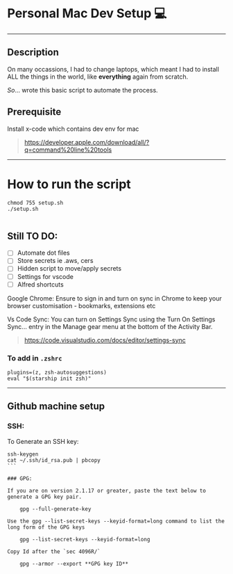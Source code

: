 # Personal Mac Dev Setup 💻

---

## Description

On many occassions, I had to change laptops, which meant
I had to install ALL the things in the world, 
like **everything** again from scratch.

_So_... wrote this basic script to automate the process.

## Prerequisite

Install x-code which contains dev env for mac

> https://developer.apple.com/download/all/?q=command%20line%20tools

---

# How to run the script

```
chmod 755 setup.sh
./setup.sh


```

## Still TO DO:

- [ ] Automate dot files
- [ ] Store secrets ie .aws, cers
- [ ] Hidden script to move/apply secrets
- [ ] Settings for vscode
- [ ] Alfred shortcuts 

Google Chrome:
Ensure to sign in and turn on sync in Chrome
to keep your browser customisation - bookmarks, extensions etc

Vs Code Sync:
You can turn on Settings Sync using the Turn On Settings Sync... entry in the Manage gear menu at the bottom of the Activity Bar.

> https://code.visualstudio.com/docs/editor/settings-sync

### To add in `.zshrc`

```
plugins=(z, zsh-autosuggestions)
eval "$(starship init zsh)"
```

---

## Github machine setup

### SSH:

To Generate an SSH key:

````  
ssh-keygen
cat ~/.ssh/id_rsa.pub | pbcopy
```  

### GPG:

If you are on version 2.1.17 or greater, paste the text below to generate a GPG key pair.

    gpg --full-generate-key

Use the gpg --list-secret-keys --keyid-format=long command to list the long form of the GPG keys

    gpg --list-secret-keys --keyid-format=long

Copy Id after the `sec 4096R/`

    gpg --armor --export **GPG key ID**
````
